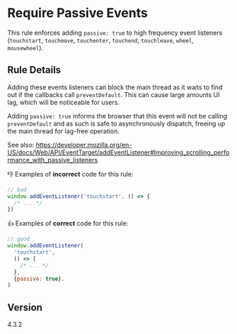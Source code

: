 # Require Passive Events

This rule enforces adding `passive: true` to high frequency event listeners (`touchstart`, `touchmove`, `touchenter`, `touchend`, `touchleave`, `wheel`, `mousewheel`).

## Rule Details

Adding these events listeners can block the main thread as it waits to find out if the callbacks call `preventDefault`. This can cause large amounts UI lag, which will be noticeable for users.

Adding `passive: true` informs the browser that this event will not be calling `preventDefault` and as such is safe to asynchronously dispatch, freeing up the main thread for lag-free operation.

See also: https://developer.mozilla.org/en-US/docs/Web/API/EventTarget/addEventListener#Improving_scrolling_performance_with_passive_listeners

👎 Examples of **incorrect** code for this rule:

```js
// bad
window.addEventListener('touchstart', () => {
  /* ... */
})
```

👍 Examples of **correct** code for this rule:

```js
// good
window.addEventListener(
  'touchstart',
  () => {
    /* ... */
  },
  {passive: true},
)
```

## Version

4.3.2

